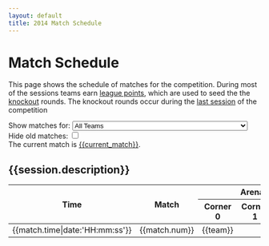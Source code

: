 ```yaml
---
layout: default
title: 2014 Match Schedule
---
```

<style type="text/css">
td.match:nth-child(4n+3) { background-color: {{corners[0].colour|hexLighter:0.5}}; }
td.match:nth-child(4n+4) { background-color: {{corners[1].colour|hexLighter:0.5}}; }
td.match:nth-child(4n+5) { background-color: {{corners[2].colour|hexLighter:0.5}}; }
td.match:nth-child(4n+6) { background-color: {{corners[3].colour|hexLighter:0.5}}; }
</style>

# Match Schedule

This page shows the schedule of matches for the competition.
During most of the sessions teams earn [league points](/comp/league),
which are used to seed the the [knockout](/comp/knockout "An alternative, tree style, view of the knockouts") rounds.
The knockout rounds occur during the [last session](#last-session) of the competition

<div id="schedule-filter">
    Show matches for:
    <!--- NB: local width style as otherwise Select2 doesn't get it right -->
    <select data-ng-model="chosenTeam"
            data-ui-select2
            style="width:350px;"
            >
        <option value="">All Teams</option>
        <option data-ng-repeat="(tla, info) in teams"
                value="{{tla}}">
            {{tla|teamName:teams}}
        </option>
    </select>
    <label>
        Hide old matches:
        <input type="checkbox"
               data-ng-model="$storage.hideOldMatches"
               data-ng-checked="$storage.hideOldMatches"
            />
    </label>
</div>

<span data-ng-if="current_match != null">
The current match is <a href="#match-{{current_match}}">{{current_match}}</a>.
</span>

<div id="full_schedule">

<div class="match-session" markdown="1"
     data-ng-repeat="session in sessions">

<a id="last-session" data-ng-if="$last"></a>

## {{session.description}}

<table class="schedule">
    <colgroup class="meta" span="2" />
    <colgroup class="arena" span="4" data-ng-repeat="arena in session.arenas" />
    <thead>
        <tr>
            <th rowspan="2">Time  </th>
            <th rowspan="2">Match </th>
            <th data-ng-repeat="arena in session.arenas" colspan="4">Arena {{arena}}</th>
        </tr>
        <tr>
            <th data-ng-repeat-start="arena in session.arenas">Corner 0</th>
            <th>Corner 1</th>
            <th>Corner 2</th>
            <th data-ng-repeat-end>Corner 3</th>
        </tr>
    </thead>
    <tbody>
        <tr data-ng-repeat="match in session.matches|containsTeam:chosenTeam"
            data-ng-class="{current: match.num==current_match}"
            id="match-{{match.num}}">
            <td>{{match.time|date:'HH:mm:ss'}}</td>
            <td>{{match.num}}</td>
            <td data-ng-repeat="team in match.teams track by $index"
                data-ng-class="{match: team==chosenTeam}"
                title="{{team|teamName:teams}}">
                {{team}}
            </td>
        </tr>
    </tbody>
</table>

</div>

<!-- full_schedule -->
</div>

